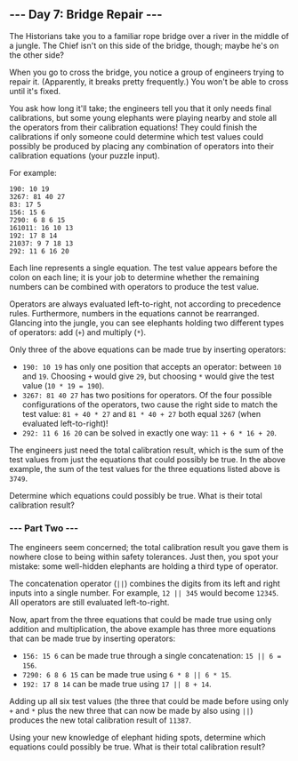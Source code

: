 ## --- Day 7: Bridge Repair ---

The Historians take you to a familiar rope bridge over a river in the middle of a jungle. The Chief isn't on this side of the bridge, though; maybe he's on the other side?

When you go to cross the bridge, you notice a group of engineers trying to repair it. (Apparently, it breaks pretty frequently.) You won't be able to cross until it's fixed.

You ask how long it'll take; the engineers tell you that it only needs final calibrations, but some young elephants were playing nearby and stole all the operators from their calibration equations! They could finish the calibrations if only someone could determine which test values could possibly be produced by placing any combination of operators into their calibration equations (your puzzle input).

For example:

```
190: 10 19
3267: 81 40 27
83: 17 5
156: 15 6
7290: 6 8 6 15
161011: 16 10 13
192: 17 8 14
21037: 9 7 18 13
292: 11 6 16 20
```

Each line represents a single equation. The test value appears before the colon on each line; it is your job to determine whether the remaining numbers can be combined with operators to produce the test value.

Operators are always evaluated left-to-right, not according to precedence rules. Furthermore, numbers in the equations cannot be rearranged. Glancing into the jungle, you can see elephants holding two different types of operators: add (`+`) and multiply (`*`).

Only three of the above equations can be made true by inserting operators:

- `190: 10 19` has only one position that accepts an operator: between `10` and `19`. Choosing `+` would give `29`, but choosing `*` would give the test value (`10 * 19 = 190`).
- `3267: 81 40 27` has two positions for operators. Of the four possible configurations of the operators, two cause the right side to match the test value: `81 + 40 * 27` and `81 * 40 + 27` both equal `3267` (when evaluated left-to-right)!
- `292: 11 6 16 20` can be solved in exactly one way: `11 + 6 * 16 + 20`.

The engineers just need the total calibration result, which is the sum of the test values from just the equations that could possibly be true. In the above example, the sum of the test values for the three equations listed above is `3749`.

Determine which equations could possibly be true. What is their total calibration result?

### --- Part Two ---

The engineers seem concerned; the total calibration result you gave them is nowhere close to being within safety tolerances. Just then, you spot your mistake: some well-hidden elephants are holding a third type of operator.

The concatenation operator (`||`) combines the digits from its left and right inputs into a single number. For example, `12 || 345` would become `12345`. All operators are still evaluated left-to-right.

Now, apart from the three equations that could be made true using only addition and multiplication, the above example has three more equations that can be made true by inserting operators:

- `156: 15 6` can be made true through a single concatenation: `15 || 6 = 156`.
- `7290: 6 8 6 15` can be made true using `6 * 8 || 6 * 15`.
- `192: 17 8 14` can be made true using `17 || 8 + 14`.

Adding up all six test values (the three that could be made before using only `+` and `*` plus the new three that can now be made by also using `||`) produces the new total calibration result of `11387`.

Using your new knowledge of elephant hiding spots, determine which equations could possibly be true. What is their total calibration result?

